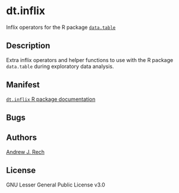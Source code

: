 # dt.inflix

Inflix operators for the R package [`data.table`](https://github.com/Rdatatable/data.table)

## Description

Extra inflix operators and helper functions to use with the R package `data.table` during exploratory data analysis.

## Manifest

[`dt.inflix` R package documentation](https://s3.amazonaws.com/get.rech.io/dt.inflix.pdf)

## Bugs

## Authors

[Andrew J. Rech](https://rech.io)

## License

GNU Lesser General Public License v3.0
